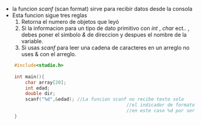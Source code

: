 - la funcion *scanf* (scan format)  sirve para recibir datos desde la consola 
- Esta funcion sigue tres reglas
  1. Retorna el numero de objetos que leyó
  2. Si la informacion para un tipo de dato primitivo con *int* , *char* ect.. , debes poner el simbolo *&* de direccion y despues el nombre de la variable.
  3. Si usas *scanf* para leer una cadena de caracteres en un arreglo no uses & con el arreglo.
```c
	#include<studio.h>
	
	int main(){
		char array[20];
		int edad;
		double dir;
		scanf("%d",&edad); //La funcion scanf no recibe texto solo 
											 //el indicador de formato a almacenar
											 //en este caso %d por ser un int
	}
```






